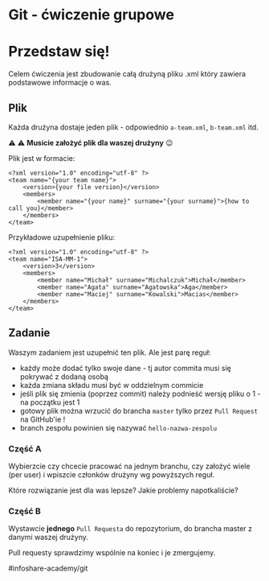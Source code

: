 # Git - ćwiczenie grupowe
# Przedstaw się!
Celem ćwiczenia jest zbudowanie całą drużyną pliku .xml który zawiera podstawowe informacje o was.

## Plik
Każda drużyna dostaje jeden plik - odpowiednio `a-team.xml`, `b-team.xml` itd.

:warning: :warning:	 **Musicie założyć plik dla waszej drużyny** :wink:

Plik jest w formacie:
```
<?xml version="1.0" encoding="utf-8" ?>
<team name="{your team name}">
    <version>{your file version}</version>
    <members>
        <member name="{your name}" surname="{your surname}">{how to call you}</member>
    </members>
</team>
```

Przykładowe uzupełnienie pliku:
```
<?xml version="1.0" encoding="utf-8" ?>
<team name="ISA-MM-1">
    <version>3</version>
    <members>
        <member name="Michał" surname="Michalczuk">Michał</member>
        <member name="Agata" surname="Agatowska">Aga</member>
        <member name="Maciej" surname="Kowalski">Macias</member>
    </members>
</team>

```

## Zadanie
Waszym zadaniem jest uzupełnić ten plik. Ale jest parę reguł:
* każdy może dodać tylko swoje dane - tj autor commita musi się pokrywać z dodaną osobą
* każda zmiana składu musi być w oddzielnym commicie
* jeśli plik się zmienia (poprzez commit) należy podnieść wersję pliku o 1 - na początku jest 1
* gotowy plik można wrzucić do brancha `master` tylko przez `Pull Request` na GitHub'ie !
* branch zespołu powinien się nazywać `hello-nazwa-zespolu`

### Część A
Wybierzcie czy chcecie pracować na jednym branchu, czy założyć wiele (per user) i wpiszcie członków drużyny wg powyższych reguł.

Które rozwiązanie jest dla was lepsze? Jakie problemy napotkaliście?

### Część B
Wystawcie **jednego** `Pull Requesta` do repozytorium, do brancha master z danymi waszej drużyny.

Pull requesty sprawdzimy wspólnie na koniec i je zmergujemy.

#infoshare-academy/git